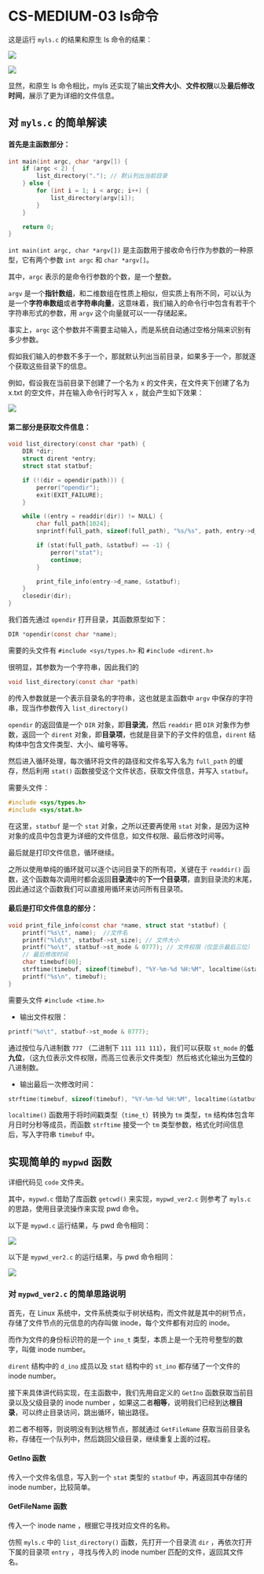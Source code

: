 # CS-MEDIUM-03 ls命令

这是运行 `myls.c` 的结果和原生 ls 命令的结果：

![](./img/myls.png)

![](./img/ls-l.png)

显然，和原生 ls 命令相比，myls 还实现了输出**文件大小**、**文件权限**以及**最后修改时间**，展示了更为详细的文件信息。



## 对 `myls.c` 的简单解读

#### 首先是主函数部分：

```C
int main(int argc, char *argv[]) {
    if (argc < 2) {
        list_directory("."); // 默认列出当前目录
    } else {
        for (int i = 1; i < argc; i++) {
            list_directory(argv[i]);
        }
    }

    return 0;
}
```



`int main(int argc, char *argv[])` 是主函数用于接收命令行作为参数的一种原型，它有两个参数 `int argc` 和 `char *argv[]`。

其中，`argc` 表示的是命令行参数的个数，是一个整数。

`argv` 是一个**指针数组**，和二维数组在性质上相似，但实质上有所不同，可以认为是一个**字符串数组**或者**字符串向量**，这意味着，我们输入的命令行中包含有若干个字符串形式的参数，用 `argv` 这个向量就可以一一存储起来。

事实上，`argc` 这个参数并不需要主动输入，而是系统自动通过空格分隔来识别有多少参数。

假如我们输入的参数不多于一个，那就默认列出当前目录，如果多于一个，那就逐个获取这些目录下的信息。

例如，假设我在当前目录下创建了一个名为 x 的文件夹，在文件夹下创建了名为 x.txt 的空文件，并在输入命令行时写入 x ，就会产生如下效果：

![](./img/x.png)





#### 第二部分是获取文件信息：

```C
void list_directory(const char *path) {
    DIR *dir;
    struct dirent *entry;
    struct stat statbuf;

    if (!(dir = opendir(path))) {
        perror("opendir");
        exit(EXIT_FAILURE);
    }

    while ((entry = readdir(dir)) != NULL) {
        char full_path[1024];
        snprintf(full_path, sizeof(full_path), "%s/%s", path, entry->d_name);

        if (stat(full_path, &statbuf) == -1) {
            perror("stat");
            continue;
        }

        print_file_info(entry->d_name, &statbuf);
    }
    closedir(dir);
}
```



我们首先通过 `opendir` 打开目录，其函数原型如下：

```C
DIR *opendir(const char *name);
```

需要的头文件有 `#include <sys/types.h>`  和 `#include <dirent.h>`

很明显，其参数为一个字符串，因此我们的

```C
void list_directory(const char *path)
```

的传入参数就是一个表示目录名的字符串，这也就是主函数中 `argv` 中保存的字符串，现当作参数传入 `list_directory()`

`opendir` 的返回值是一个 `DIR` 对象，即**目录流**，然后 `readdir` 把 `DIR` 对象作为参数，返回一个 `dirent` 对象，即**目录项**，也就是目录下的子文件的信息，`dirent` 结构体中包含文件类型、大小、编号等等。

然后进入循环处理，每次循环将文件的路径和文件名写入名为 `full_path` 的缓存，然后利用 `stat()` 函数接受这个文件状态，获取文件信息，并写入 `statbuf`。

需要头文件：

```C
#include <sys/types.h>    
#include <sys/stat.h>
```

在这里，`statbuf` 是一个 `stat` 对象，之所以还要再使用 `stat` 对象，是因为这种对象的成员中包含更为详细的文件信息，如文件权限、最后修改时间等。

最后就是打印文件信息，循环继续。

之所以使用单纯的循环就可以逐个访问目录下的所有项，关键在于 `readdir()` 函数，这个函数每次调用时都会返回**目录流**中的**下一个目录项**，直到目录流的末尾，因此通过这个函数我们可以直接用循环来访问所有目录项。



#### 最后是打印文件信息的部分：

```C
void print_file_info(const char *name, struct stat *statbuf) {
    printf("%s\t", name);  //文件名
    printf("%ld\t", statbuf->st_size); // 文件大小
    printf("%o\t", statbuf->st_mode & 0777); // 文件权限（仅显示最后三位）
    // 最后修改时间
    char timebuf[80];
    strftime(timebuf, sizeof(timebuf), "%Y-%m-%d %H:%M", localtime(&statbuf->st_mtime));
    printf("%s\n", timebuf);
}
```



需要头文件 `#include <time.h>`

- 输出文件权限：

```C
printf("%o\t", statbuf->st_mode & 0777);
```

通过按位与八进制数 `777` （二进制下 `111 111 111`），我们可以获取 `st_mode` 的**低九位**，（这九位表示文件权限，而高三位表示文件类型）然后格式化输出为**三位**的八进制数。

- 输出最后一次修改时间：

```C
strftime(timebuf, sizeof(timebuf), "%Y-%m-%d %H:%M", localtime(&statbuf->st_mtime));
```

`localtime()` 函数用于将时间戳类型（`time_t`）转换为 `tm` 类型，`tm` 结构体包含年月日时分秒等成员，而函数 `strftime`  接受一个 `tm` 类型参数，格式化时间信息后，写入字符串 `timebuf` 中。



## 实现简单的 `mypwd` 函数

详细代码见 `code` 文件夹。

其中，`mypwd.c` 借助了库函数 `getcwd()` 来实现，`mypwd_ver2.c` 则参考了 `myls.c` 的思路，使用目录流操作来实现 pwd 命令。

以下是 `mypwd.c` 运行结果，与 pwd 命令相同：

![](./img/mypwd.png)

以下是 `mypwd_ver2.c` 的运行结果，与 pwd 命令相同：

![](./img/mypwd2.png)



### 对 `mypwd_ver2.c` 的简单思路说明

首先，在 Linux 系统中，文件系统类似于树状结构，而文件就是其中的树节点，存储了文件节点的元信息的内存叫做 inode，每个文件都有对应的 inode。

而作为文件的身份标识符的是一个 `ino_t` 类型，本质上是一个无符号整型的数字，叫做 inode number。

`dirent` 结构中的 `d_ino` 成员以及 `stat` 结构中的 `st_ino` 都存储了一个文件的 inode number。

接下来具体讲代码实现，在主函数中，我们先用自定义的 `GetIno` 函数获取当前目录以及父级目录的 inode number ，如果这二者**相等**，说明我们已经到达**根目录**，可以终止目录访问，跳出循环，输出路径。

若二者不相等，则说明没有到达根节点，那就通过 `GetFileName` 获取当前目录名称，存储在一个队列中，然后跳回父级目录，继续重复上面的过程。

#### GetIno 函数

传入一个文件名信息，写入到一个 `stat` 类型的 `statbuf` 中，再返回其中存储的 inode number，比较简单。

#### GetFileName 函数

传入一个 inode name ，根据它寻找对应文件的名称。

仿照 `myls.c` 中的 `list_directory()` 函数，先打开一个目录流 `dir` ，再依次打开下属的目录项 `entry` ，寻找与传入的 inode number 匹配的文件，返回其文件名。

